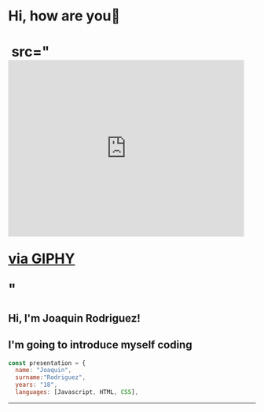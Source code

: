 <h1>Hi, how are you👋<h1>
<img> src="<iframe src="https://giphy.com/embed/qgQUggAC3Pfv687qPC" width="480" height="360" frameBorder="0" class="giphy-embed" allowFullScreen></iframe><p><a href="https://giphy.com/gifs/dommespace-domme-space-programador-qgQUggAC3Pfv687qPC">via GIPHY</a></p>"
<h2> Hi, I'm Joaquin Rodriguez! </h2> 
<h2> I'm going to introduce myself coding </h2> 

```javascript
const presentation = {
  name: "Joaquin",
  surname:"Rodriguez",
  years: "18",
  languages: [Javascript, HTML, CSS],
```
---


